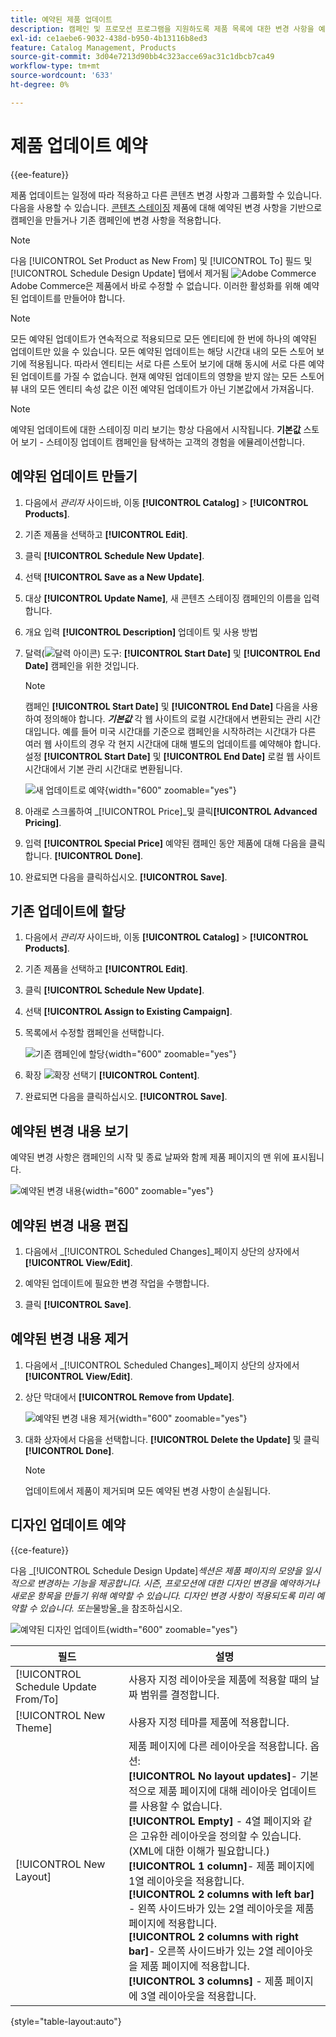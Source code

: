 ```yaml
---
title: 예약된 제품 업데이트
description: 캠페인 및 프로모션 프로그램을 지원하도록 제품 목록에 대한 변경 사항을 예약하는 방법을 알아봅니다.
exl-id: ce1aebe6-9032-438d-b950-4b13116b8ed3
feature: Catalog Management, Products
source-git-commit: 3d04e7213d90bb4c323acce69ac31c1dbcb7ca49
workflow-type: tm+mt
source-wordcount: '633'
ht-degree: 0%

---
```


# 제품 업데이트 예약

{{ee-feature}}

제품 업데이트는 일정에 따라 적용하고 다른 콘텐츠 변경 사항과 그룹화할 수 있습니다. 다음을 사용할 수 있습니다. [콘텐츠 스테이징](../content-design/content-staging.md) 제품에 대해 예약된 변경 사항을 기반으로 캠페인을 만들거나 기존 캠페인에 변경 사항을 적용합니다.

>[!NOTE]
>
>다음 [!UICONTROL Set Product as New From] 및 [!UICONTROL To] 필드 및 [!UICONTROL Schedule Design Update] 탭에서 제거됨 ![Adobe Commerce](../assets/adobe-logo.svg) Adobe Commerce은 제품에서 바로 수정할 수 없습니다. 이러한 활성화를 위해 예약된 업데이트를 만들어야 합니다.

>[!NOTE]
>
>모든 예약된 업데이트가 연속적으로 적용되므로 모든 엔티티에 한 번에 하나의 예약된 업데이트만 있을 수 있습니다. 모든 예약된 업데이트는 해당 시간대 내의 모든 스토어 보기에 적용됩니다. 따라서 엔티티는 서로 다른 스토어 보기에 대해 동시에 서로 다른 예약된 업데이트를 가질 수 없습니다. 현재 예약된 업데이트의 영향을 받지 않는 모든 스토어 뷰 내의 모든 엔티티 속성 값은 이전 예약된 업데이트가 아닌 기본값에서 가져옵니다.

>[!NOTE]
>
>예약된 업데이트에 대한 스테이징 미리 보기는 항상 다음에서 시작됩니다. **기본값** 스토어 보기 - 스테이징 업데이트 캠페인을 탐색하는 고객의 경험을 에뮬레이션합니다.

## 예약된 업데이트 만들기

1. 다음에서 _관리자_ 사이드바, 이동 **[!UICONTROL Catalog]** > **[!UICONTROL Products]**.

1. 기존 제품을 선택하고 **[!UICONTROL Edit]**.

1. 클릭 **[!UICONTROL Schedule New Update]**.

1. 선택 **[!UICONTROL Save as a New Update]**.

1. 대상 **[!UICONTROL Update Name]**, 새 콘텐츠 스테이징 캠페인의 이름을 입력합니다.

1. 개요 입력 **[!UICONTROL Description]** 업데이트 및 사용 방법

1. 달력(![달력 아이콘](../assets/icon-calendar.png)) 도구: **[!UICONTROL Start Date]** 및 **[!UICONTROL End Date]** 캠페인을 위한 것입니다.

   >[!NOTE]
   >
   >캠페인 **[!UICONTROL Start Date]** 및 **[!UICONTROL End Date]** 다음을 사용하여 정의해야 합니다. **_기본값_** 각 웹 사이트의 로컬 시간대에서 변환되는 관리 시간대입니다. 예를 들어 미국 시간대를 기준으로 캠페인을 시작하려는 시간대가 다른 여러 웹 사이트의 경우 각 현지 시간대에 대해 별도의 업데이트를 예약해야 합니다. 설정 **[!UICONTROL Start Date]** 및 **[!UICONTROL End Date]** 로컬 웹 사이트 시간대에서 기본 관리 시간대로 변환됩니다.

   ![새 업데이트로 예약](./assets/product-schedule-as-new.png){width="600" zoomable="yes"}

1. 아래로 스크롤하여 _[!UICONTROL Price]_및 클릭&#x200B;**[!UICONTROL Advanced Pricing]**.

1. 입력 **[!UICONTROL Special Price]** 예약된 캠페인 동안 제품에 대해 다음을 클릭합니다. **[!UICONTROL Done]**.

1. 완료되면 다음을 클릭하십시오. **[!UICONTROL Save]**.

## 기존 업데이트에 할당

1. 다음에서 _관리자_ 사이드바, 이동 **[!UICONTROL Catalog]** > **[!UICONTROL Products]**.

1. 기존 제품을 선택하고 **[!UICONTROL Edit]**.

1. 클릭 **[!UICONTROL Schedule New Update]**.

1. 선택 **[!UICONTROL Assign to Existing Campaign]**.

1. 목록에서 수정할 캠페인을 선택합니다.

   ![기존 캠페인에 할당](./assets/scheduled-changes-assign-to-existing-campaign.png){width="600" zoomable="yes"}

1. 확장 ![확장 선택기](../assets/icon-display-expand.png) **[!UICONTROL Content]**.

1. 완료되면 다음을 클릭하십시오. **[!UICONTROL Save]**.

## 예약된 변경 내용 보기

예약된 변경 사항은 캠페인의 시작 및 종료 날짜와 함께 제품 페이지의 맨 위에 표시됩니다.

![예약된 변경 내용](./assets/view-product-scheduled-changes.png){width="600" zoomable="yes"}

## 예약된 변경 내용 편집

1. 다음에서 _[!UICONTROL Scheduled Changes]_페이지 상단의 상자에서&#x200B;**[!UICONTROL View/Edit]**.

1. 예약된 업데이트에 필요한 변경 작업을 수행합니다.

1. 클릭 **[!UICONTROL Save]**.

## 예약된 변경 내용 제거

1. 다음에서 _[!UICONTROL Scheduled Changes]_페이지 상단의 상자에서&#x200B;**[!UICONTROL View/Edit]**.

1. 상단 막대에서 **[!UICONTROL Remove from Update]**.

   ![예약된 변경 내용 제거](./assets/remove-product-scheduled-changes.png){width="600" zoomable="yes"}

1. 대화 상자에서 다음을 선택합니다. **[!UICONTROL Delete the Update]** 및 클릭 **[!UICONTROL Done]**.

   >[!NOTE]
   >
   >업데이트에서 제품이 제거되며 모든 예약된 변경 사항이 손실됩니다.

## 디자인 업데이트 예약

{{ce-feature}}

다음 _[!UICONTROL Schedule Design Update]_섹션은 제품 페이지의 모양을 일시적으로 변경하는 기능을 제공합니다. 시즌, 프로모션에 대한 디자인 변경을 예약하거나 새로운 항목을 만들기 위해 예약할 수 있습니다. 디자인 변경 사항이 적용되도록 미리 예약할 수 있습니다. 또는_&#x200B;물방울&#x200B;_을 참조하십시오.

![예약된 디자인 업데이트](./assets/product-design-update-scheduled-ce.png){width="600" zoomable="yes"}


| 필드 | 설명 |
|--- |--- |
| [!UICONTROL Schedule Update From/To] | 사용자 지정 레이아웃을 제품에 적용할 때의 날짜 범위를 결정합니다. |
| [!UICONTROL New Theme] | 사용자 지정 테마를 제품에 적용합니다. |
| [!UICONTROL New Layout] | 제품 페이지에 다른 레이아웃을 적용합니다. 옵션: <br/>**[!UICONTROL No layout updates]**- 기본적으로 제품 페이지에 대해 레이아웃 업데이트를 사용할 수 없습니다.<br/>**[!UICONTROL Empty]** - 4열 페이지와 같은 고유한 레이아웃을 정의할 수 있습니다. (XML에 대한 이해가 필요합니다.) <br/>**[!UICONTROL 1 column]**- 제품 페이지에 1열 레이아웃을 적용합니다.<br/>**[!UICONTROL 2 columns with left bar]** - 왼쪽 사이드바가 있는 2열 레이아웃을 제품 페이지에 적용합니다. <br/>**[!UICONTROL 2 columns with right bar]**- 오른쪽 사이드바가 있는 2열 레이아웃을 제품 페이지에 적용합니다.<br/>**[!UICONTROL 3 columns]** - 제품 페이지에 3열 레이아웃을 적용합니다. |

{style="table-layout:auto"}
